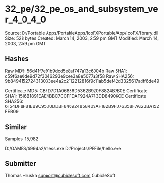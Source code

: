 32_pe/32_pe_os_and_subsystem_ver_4_0_4_0
========================================

Source:  D:/Portable Apps/PortableApps/IcoFXPortable/App/IcoFX/library.dll
Size:  528 bytes
Created:  March 14, 2003, 2:59 pm GMT
Modified:  March 14, 2003, 2:59 pm GMT

Hashes
------

Raw MD5:  56d41f7e91b9dcd5e8af747a13c6004b
Raw SHA1:  c59f6ae0de9d72f3046293e9cee3a8e5077a3f58
Raw SHA256:  9b8494152724313033ee4a2c2112212816f9c11ab5def42d3325617adff6de49

Certificate MD5:  CBFD7D1A06836D5362B920F8824B7B0E
Certificate SHA1:  1516B1891EAE4BBC7CCFFDAF924A743DD84906CE
Certificate SHA256:  6154DF8F81EB9C95D0DDBF846924858409AF182B9FD76358F7A123BA152FEB09

Similar
-------

Samples:  15,982

D:/GAMES/ti994a2/mess.exe
D:/Projects/PEFile/hello.exe

Submitter
---------

Thomas Hruska
support@cubiclesoft.com
CubicleSoft
